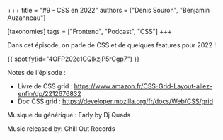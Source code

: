 +++
title = "#9 - CSS en 2022"
authors = ["Denis Souron", "Benjamin Auzanneau"]

[taxonomies]
tags = ["Frontend", "Podcast", "CSS"]
+++

Dans cet épisode, on parle de CSS et de quelques features pour 2022 !

<!-- more -->

{{ spotify(id="4OFP202e1GQlkzjP5rCgp7") }}

Notes de l'épisode :

- Livre de CSS grid : https://www.amazon.fr/CSS-Grid-Layout-allez-enfin/dp/2212676832
- Doc CSS grid : https://developer.mozilla.org/fr/docs/Web/CSS/grid

Musique du générique : Early by Dj Quads

Music released by: Chill Out Records
